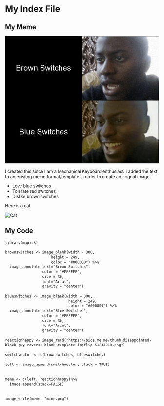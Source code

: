 # My Index File

## My Meme

![Meme](mine.png)

I created this since I am a Mechanical Keyboard enthusiast. I added the text to an exisitng meme format/template in order to create an orignal image.

* Love blue switches
* Tolerate red switches
* Dislike brown switches

Here is a cat

![Cat](https://www.idlememe.com/wp-content/uploads/2021/08/crying-cat-meme-idlememe-3.jpg)

## My Code


```
library(magick)

brownswitches <- image_blank(width = 300,
                     height = 249,
                     color = "#000000") %>%
  image_annotate(text="Brown Switches", 
                 color = "#FFFFFF",
                 size = 30,
                 font="Arial",
                 gravity = "center")

blueswitches <- image_blank(width = 300,
                             height = 249,
                             color = "#000000") %>%
  image_annotate(text="Blue Switches", 
                 color = "#FFFFFF",
                 size = 30,
                 font="Arial",
                 gravity = "center")

reactionhappy <- image_read("https://pics.me.me/thumb_disappointed-black-guy-reverse-blank-template-imgflip-51233219.png")

switchvector <- c(brownswitches, blueswitches)

left <- image_append(switchvector, stack = TRUE)


meme <- c(left, reactionhappy)%>%
  image_append(stack=FALSE)


image_write(meme, "mine.png")
```
